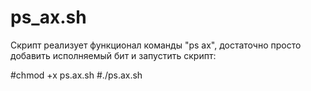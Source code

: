 # ps_ax.sh

Скрипт реализует функционал команды "ps ax", достаточно просто добавить исполняемый бит и запустить скрипт:

#chmod +x ps.ax.sh
#./ps.ax.sh
